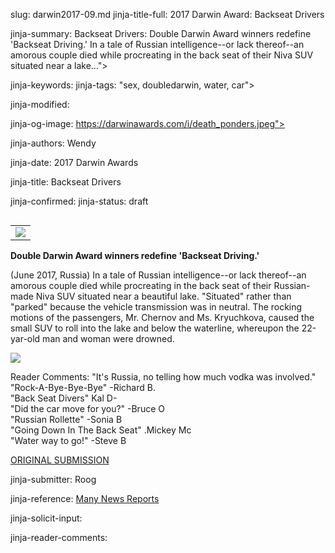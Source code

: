 slug: darwin2017-09.md
jinja-title-full: 2017 Darwin Award: Backseat Drivers

jinja-summary: Backseat Drivers: Double Darwin Award winners redefine 'Backseat Driving.' In a tale of Russian intelligence--or lack thereof--an amorous couple died while procreating in the back seat of their Niva SUV situated near a lake...">

jinja-keywords:
jinja-tags: "sex, doubledarwin, water, car">

jinja-modified:

jinja-og-image: https://darwinawards.com/i/death_ponders.jpeg">

jinja-authors: Wendy

jinja-date: 2017 Darwin Awards


jinja-title: Backseat Drivers


jinja-confirmed:
jinja-status: draft

<TABLE border=0 align=right><TR><TD align=center>
<A href="http://cgi.darwinawards.com/cgi/search.pl?keywords=category%3Dsex&swishindex=stories.data&show_description=yes&maxdisplay=10&maxresults=50"><IMG src="/i/icon/sex.png" border=0></A>
</TD></TR></TABLE>

<B>Double Darwin Award winners redefine 'Backseat Driving.'</B>

(June 2017, Russia) In a tale of Russian intelligence--or lack thereof--an
amorous couple died while procreating in the back seat of their
Russian-made Niva SUV situated near a beautiful lake. "Situated" rather
than "parked" because the vehicle transmission was in neutral. The rocking
motions of the passengers, Mr. Chernov and Ms. Kryuchkova, caused the small
SUV to roll into the lake and below the waterline, whereupon the 22-yar-old
man and woman were drowned.

<P><A href="http://cgi.darwinawards.com/cgi/search.pl?keywords=category%3Ddoubledarwin&swishindex=stories.data&show_description=yes&maxdisplay=10&maxresults=50"><IMG class="story_img_large" src="/i/russian_lake.jpg"></A>

Reader Comments: "It's Russia, no telling how much vodka was involved."
<BR>"Rock-A-Bye-Bye-Bye" -Richard B.
<BR>"Back Seat Divers" Kal D-
<BR>"Did the car move for you?" -Bruce O
<BR>"Russian Rollette" -Sonia B
<BR>"Going Down In The Back Seat" .Mickey Mc
<BR>"Water way to go!" -Steve B

<A href="http://darwinawards.com/slush/201707/pending20170713-180640.html">ORIGINAL SUBMISSION</A>

jinja-submitter: Roog

jinja-reference: <A href="https://www.google.com/search?q=Evgeny+Chernov+Yana+Kryuchkova&source=lnms&tbm=nws">Many News Reports</A>

jinja-solicit-input:

jinja-reader-comments:



<!--#include file=nav_2017.html -->


